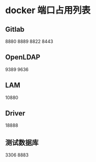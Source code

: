 # docker 端口占用列表

## Gitlab

8880
8889
8822
8443

## OpenLDAP

9389
9636

## LAM

10880

## Driver

18888

## 测试数据库

3306
8883
